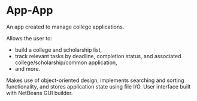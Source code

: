 # App-App

An app created to manage college applications.

Allows the user to:
 - build a college and scholarship list,
 - track relevant tasks by deadline, completion status, and associated college/scholarship/common application,
 - and more.
 
Makes use of object-oriented design, implements searching and sorting functionality, and stores application state using file I/O. 
User interface built with NetBeans GUI builder.

